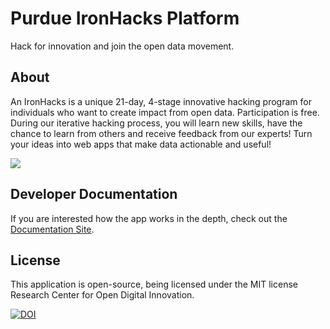 
# Purdue IronHacks Platform

Hack for innovation and join the open data movement.

## About

An IronHacks is a unique 21-day, 4-stage innovative hacking program for individuals who want to create impact from open data. Participation is free. During our iterative hacking process, you will learn new skills, have the chance to learn from others and receive feedback from our experts! Turn your ideas into web apps that make data actionable and useful!

[![](http://i.imgur.com/wtv2dy6.png)](http://ironhacks.com)


## Developer Documentation

If you are interested how the app works in the depth, check out the [Documentation Site](https://ironhacks.github.io/ironhacks-platform-2018/).

## License

This application is open-source, being licensed under the MIT license Research Center for Open Digital Innovation.

[![DOI](https://zenodo.org/badge/80545027.svg)](https://zenodo.org/badge/latestdoi/80545027)
